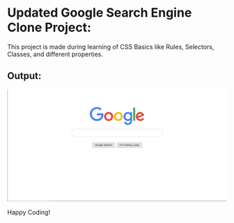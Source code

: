 # Updated Google Search Engine Clone Project:
This project is made during learning of CSS Basics like Rules, Selectors, Classes, and different properties.

## Output:
![google search enigne clone](image.png)

Happy Coding!
